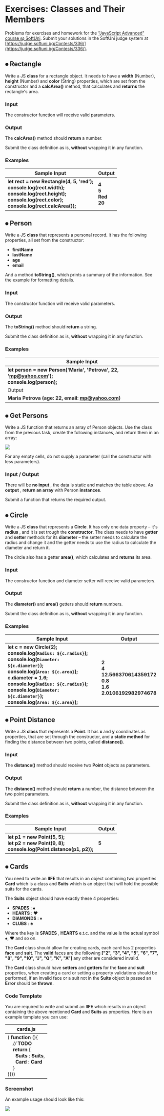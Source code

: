 # Exercises: Classes and Their Members

Problems for exercises and homework for the [&quot;JavaScript Advanced&quot; course @ SoftUni](https://softuni.bg/courses/javascript-advanced). Submit your solutions in the SoftUni judge system at [https://judge.softuni.bg/Contests/336/](https://judge.softuni.bg/Contests/336/).

## ⦁	Rectangle

Write a JS **class** for a rectangle object. It needs to have a **width** (Number), **height** (Number) and **color** (String) properties, which are set from the constructor and a **calcArea()** method, that calculates and **returns** the rectangle&#39;s area.

### Input

The constructor function will receive valid parameters.

### Output

The **calcArea()** method should **return** a number.

Submit the class definition as is, **without** wrapping it in any function.

### Examples

| Sample Input | Output |
| --- | --- |
| **let rect = new Rectangle(4, 5, &#39;red&#39;);<br>console.log(rect.width);<br>console.log(rect.height);<br>console.log(rect.color);<br>console.log(rect.calcArea());** |  **4<br>5<br>Red<br>20** |

## ⦁	Person

Write a JS **class** that represents a personal record. It has the following properties, all set from the constructor:

- **firstName**
- **lastName**
- **age**
- **email**

And a method **toString()**, which prints a summary of the information. See the example for formatting details.

### Input

The constructor function will receive valid parameters.

### Output

The **toString()** method should **return** a string.

Submit the class definition as is, **without** wrapping it in any function.

### Examples

| Sample Input |
| --- |
| **let person = new Person(&#39;Maria&#39;, &#39;Petrova&#39;, 22, &#39;mp@yahoo.com&#39;);<br>console.log(person);** |
| Output |
| **Maria Petrova (age: 22, email: mp@yahoo.com)** |

## ⦁	Get Persons

Write a JS function that returns an array of Person objects. Use the class from the previous task, create the following instances, and return them in an array:

![](http://i67.tinypic.com/vd001d.png)

For any empty cells, do not supply a parameter (call the constructor with less parameters).

### Input / Output

There will be **no input** , the data is static and matches the table above. As **output** , **return an array** with Person **instances**.

Submit a function that returns the required output.

## ⦁	Circle

Write a JS **class** that represents a **Circle**. It has only one data property – it&#39;s **radius** , and it is set trough the **constructor**. The class needs to have **getter** and **setter** methods for its **diameter** – the setter needs to calculate the radius and change it and the getter needs to use the radius to calculate the diameter and return it.

The circle also has a getter **area()**, which calculates and **returns** its area.

### Input

The constructor function and diameter setter will receive valid parameters.

### Output

The **diameter()** and **area()** getters should **return** numbers.

Submit the class definition as is, **without** wrapping it in any function.

### Examples

| Sample Input | Output |
| --- | --- |
| **let c = new Circle(2);<br>console.log(`Radius: ${c.radius}`);<br>console.log(`Diameter: ${c.diameter}`);<br>console.log(`Area: ${c.area}`);<br>c.diameter = 1.6;<br>console.log(`Radius: ${c.radius}`);<br>console.log(`Diameter: ${c.diameter}`);<br>console.log(`Area: ${c.area}`);** |  **<br>2<br>4<br>12.566370614359172 <br>0.8<br>1.6<br>2.0106192982974678** |

## ⦁	Point Distance
Write a JS **class** that represents a **Point**. It has **x** and **y** coordinates as properties, that are set through the constructor, and a **static method** for finding the distance between two points, called **distance()**.

### Input

The **distance()** method should receive two **Point** objects as parameters.

### Output

The **distance()** method should **return** a number, the distance between the two point parameters.

Submit the class definition as is, **without** wrapping it in any function.

### Examples

| Sample Input | Output |
| --- | --- |
| **let p1 = new Point(5, 5);<br>let p2 = new Point(9, 8);<br>console.log(Point.distance(p1, p2));** |   **5** |

## ⦁	Cards

You need to write an **IIFE** that results in an object containing two properties **Card** which is a class and **Suits** which is an object that will hold the possible suits for the cards.

The **Suits** object should have exactly these 4 properties:

- **SPADES** : ♠
- **HEARTS** : ♥
- **DIAMONDS** : ♦
- **CLUBS** : ♣

Where the key is **SPADES** , **HEARTS** e.t.c. and the value is the actual symbol ♠, ♥ and so on.

The **Card** class should allow for creating cards, each card has 2 properties **face** and **suit**. The **valid** faces are the following **[&quot;2&quot;, &quot;3&quot;, &quot;4&quot;, &quot;5&quot;, &quot;6&quot;, &quot;7&quot;, &quot;8&quot;, &quot;9&quot;, &quot;10&quot;, &quot;J&quot;, &quot;Q&quot;, &quot;K&quot;, &quot;A&quot;]** any other are considered invalid.

The **Card** class should have **setters** and **getters** for the **face** and **suit** properties, when creating a card or setting a property validations should be performed, if an invalid face or a suit not in the **Suits** object is passed an **Error** should be **thrown**.

### Code Template

You are required to write and submit an **IIFE** which results in an object containing the above mentioned **Card** and **Suits** as properties. Here is an example template you can use:

| cards.js |
| --- |
| ( **function** (){<br>&nbsp;&nbsp;&nbsp;&nbsp;_//_ **TODO**<br>&nbsp;&nbsp;&nbsp;&nbsp;**return** {<br>&nbsp;&nbsp;&nbsp;&nbsp;&nbsp;&nbsp;**Suits** : **Suits**, <br>&nbsp;&nbsp;&nbsp;&nbsp;&nbsp;&nbsp;**Card** : **Card<br>**&nbsp;&nbsp;&nbsp;&nbsp;}<br>}()) |

### Screenshot

An example usage should look like this:

![](http://i68.tinypic.com/f1cvas.png)
